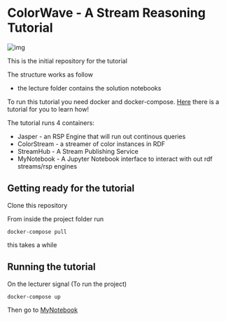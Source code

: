 # ColorWave - A Stream Reasoning Tutorial

![img](https://media.realitatea.net/multimedia/image/201707/full/colors_64168900.jpg)

This is the initial repository for the tutorial

The structure works as follow

- the lecture folder contains the solution notebooks

To run this tutorial you need docker and docker-compose. [Here](https://docs.docker.com/get-started/) there is a tutorial for you to learn how!

The tutorial runs 4 containers:

- Jasper - an RSP Engine that will run out continous queries
- ColorStream - a streamer of color instances in RDF
- StreamHub - A Stream Publishing Service
- MyNotebook - A Jupyter Notebook interface to interact with out rdf streams/rsp engines

## Getting ready for the tutorial

Clone this repository

From inside the project folder run 

```docker-compose pull```

this takes a while


## Running the tutorial


On the lecturer signal (To run the project)

```docker-compose up```

Then go to [MyNotebook](http://localhost:8888)
